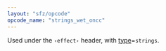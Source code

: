 ```yaml
---
layout: "sfz/opcode"
opcode_name: "strings_wet_oncc"
---
```

Used under the `‹effect›` header, with [type]=`strings`.

[type]: type#strings
